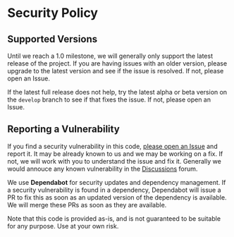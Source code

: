 # Security Policy

## Supported Versions

<!-- | Version | Supported          |
| ------- | ------------------ |
| >=0.2.0 | :white_check_mark: | -->

Until we reach a 1.0 milestone, we will generally only support the latest
release of the project. If you are having issues with an older version, please
upgrade to the latest version and see if the issue is resolved. If not, please
open an Issue.

If the latest full release does not help, try the latest alpha or beta version
on the `develop` branch to see if that fixes the issue. If not, please open an
Issue.

## Reporting a Vulnerability

If you find a security vulnerability in this code, [please open an
Issue](https://github.com/seapagan/fastapi-template/issues) and report it. It
may be already known to us and we may be working on a fix. If not, we will work
with you to understand the issue and fix it. Generally we would annouce any
known vulnerability in the
[Discussions](https://github.com/seapagan/fastapi-template/discussions)
forum.

We use **Dependabot** for security updates and dependency management. If a
security vulnerability is found in a dependency, Dependabot will issue a PR to
fix this as soon as an updated version of the dependency is available. We will
merge these PRs as soon as they are available.

Note that this code is provided as-is, and is not guaranteed to be
suitable for any purpose.  Use at your own risk.
